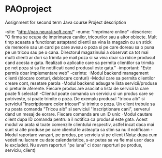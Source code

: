 # PAOproject
Assignment for second term Java course
Project description

-site: "http://pao.neural-soft.com/"
-nume: "Imprimare online"
-descriere: "O firma se ocupa de imprimarea canilor, tricourilor sau a altor obiecte. Mult timp aceasta a functionat astaptand clientii sa vina la magazin cu un stick de memorie sau un card pe care aveau o poza si pe care doreau sa o puna pe un tricou sau pe o cana. Directorul magazinului a observat ca tot mai multi clienti ar dori sa trimita pe mail poza si sa vina doar sa ridice produsul cand acesta e gata. Realizati o aplicatie care sa permita clientilor sa trimita pe net poza si sa fie notificati cand produsul este gata."
-important: "Este permis doar implementare web"
-cerinte: 
    -Modul backend management clienti (blocare conturi, deblocare conturi)
    -Modul care sa permita clientilor creare cont, resetare parola
    -Modul backend adaugare lista servicii/produse si preturile aferente. Fiecare produs are asociat o lista de servicii la care poate fi selectat!
    -Clientul poate comanda un serviciu si un produs care se potriveste, si poate trimite o poza. De exemplu produsul "tricou alb" si serviciul "Inscriptionare color tricouri" si trimite o poza. Un client trebuie sa nu poata comanda "Tricou alb" si serviciul      "Inscriptionare cani", serverul dand un mesaj de eorare. Fiecare comanda are un ID unic
    -Modul cautare client dupa ID comanda pentru a il notifica ca produsul este gata. Acest modul va arata si toate comenzile clientului respectiv, astfel incat daca mai sunt si alte produse pe care clientul le asteapta sa stim sa nu il notificam
    -Modul raportare vanzari, pe produs, pe serviciu si pe client (Nota: dupa cum vedeti nu lucram cu date calendaristice, s-ar putea sa va fie mai usor daca le excludeti. Nu avem raporturi "pe luna" ci doar raporturi pe produs, serviciu, client)
